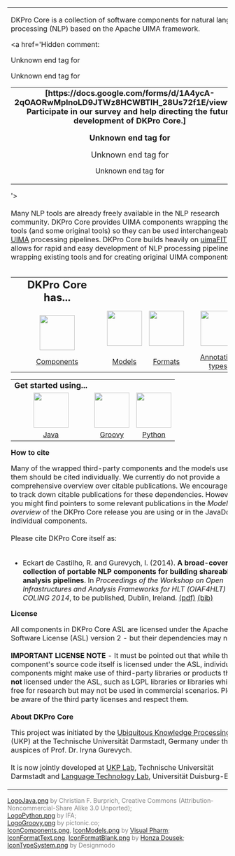 <table>
<tr>
<td width='100%' valign='top'>
<p>
DKPro Core is a collection of software components for natural language processing (NLP) based on the Apache UIMA framework.<br>
</p>

<a href='Hidden comment: 
<table width="100%">
<tr><td align="center"><font size="4"><b> [https://docs.google.com/forms/d/1A4ycA-2qOAORwMplnoLD9JTWz8HCWBTIH_28Us72f1E/viewform Participate in our survey and help directing the future development of DKPro Core.] 

Unknown end tag for </b>



Unknown end tag for </font>



Unknown end tag for </td>



Unknown end tag for </tr>




Unknown end tag for </table>


'></a><br>
<br>
Many NLP tools are already freely available in the NLP research community. DKPro Core provides UIMA components wrapping these tools (and some original tools) so they can be used interchangeably in <a href='http://uima.apache.org'>UIMA</a> processing pipelines. DKPro Core builds heavily on <a href='http://uima.apache.org/uimafit'>uimaFIT</a> which allows for rapid and easy development of NLP processing pipelines, for wrapping existing tools and for creating original UIMA components.<br>
<br>
<table width='100%'>
<tr>
<td align='center'>
<font size='5'><b>DKPro Core has...</b></font>
<br />
</td>
</tr>

<tr>
<td align='center'>
<a href='Hidden comment: 
<img width="80" src="https://dl.dropboxusercontent.com/u/10679410/DKProCore_Components.png"/>
'></a><br>
<a href='https://code.google.com/p/dkpro-core-asl/wiki/ComponentList_1_7_0'><img width='80' src='https://dkpro-core-asl.googlecode.com/svn/wiki/images/IconComponents.png' /></a>
</td>
<td align='center'>
<a href='https://docs.google.com/spreadsheet/pub?key=0ApGcdapz0xSYdFduOVpydHhURC1Bd0hpZ0c0NGJfMHc&single=true&gid=0&output=html'><img width='80' src='https://dkpro-core-asl.googlecode.com/svn/wiki/images/IconModels.png' /></a>
</td>
<td align='center'>
<a href='https://code.google.com/p/dkpro-core-asl/wiki/FormatsList_1_7_0'><img width='80' src='https://dkpro-core-asl.googlecode.com/svn/wiki/images/IconFormatBlank.png' /></a>
</td>
<td align='center'>
<a href='https://code.google.com/p/dkpro-core-asl/wiki/TypeSystem'><img width='80' src='https://dkpro-core-asl.googlecode.com/svn/wiki/images/IconTypeSystem.png' /></a>
</td>
</tr>

<tr>
<td align='center'>
<a href='ComponentList_1_6_2.md'>Components</a>
</td>
<td align='center'>
<a href='https://docs.google.com/spreadsheet/ccc?key=0AlBshWmiIdq_dGxNbF92UXh3OTNXLVJTNm1mcVM0c1E&usp=sharing'>Models</a>
</td>
<td align='center'>
<a href='FormatsList_1_6_2.md'>Formats</a>
</td>
<td align='center'>
<a href='TypeSystem.md'>Annotation types</a>
</td>
</tr>
</table>

<table width='100%'>
<td align='center'>
<font size='4'><b>Get started using...</b></font>
<br />
</td>
<tr>
<td align='center'>
<a href='https://code.google.com/p/dkpro-core-asl/wiki/DraftJavaIntro'><img width='80' src='https://dkpro-core-asl.googlecode.com/svn/wiki/images/LogoJava.png' /></a>
</td>
<td align='center'>
<a href='https://code.google.com/p/dkpro-core-asl/wiki/DraftGroovyIntro'><img width='80' src='https://dkpro-core-asl.googlecode.com/svn/wiki/images/LogoGroovy.png' /></a>
</td>
<td align='center'>
<a href='https://code.google.com/p/dkpro-core-asl/wiki/DraftPythonIntro'><img width='80' src='https://dkpro-core-asl.googlecode.com/svn/wiki/images/LogoPython.png' /></a>
</td>
</tr>


<tr>
<td align='center'>
<a href='DraftJavaIntro.md'>Java</a>
</td>
<td align='center'>
<a href='DraftGroovyIntro.md'>Groovy</a>
</td>
<td align='center'>
<a href='DraftPythonIntro.md'>Python</a>
</td>
</tr>
</table>

<font size='3'> <b>How to cite</b> </font>

Many of the wrapped third-party components and the models used by them should be cited individually. We currently do not provide a comprehensive overview over citable publications. We encourage you to track down citable publications for these dependencies. However, you might find pointers to some relevant publications in the <i>Model overview</i> of the DKPro Core release you are using or in the JavaDoc of individual components.<br>
<br>
Please cite DKPro Core itself as:<br>
<br>
<ul><li>Eckart de Castilho, R. and Gurevych, I. (2014). <b>A broad-coverage collection of portable NLP components for building shareable analysis pipelines</b>. In <i>Proceedings of the Workshop on Open Infrastructures and Analysis Frameworks for HLT (OIAF4HLT) at COLING 2014</i>, to be published, Dublin, Ireland. <a href='https://www.ukp.tu-darmstadt.de/fileadmin/user_upload/Group_UKP/OIAF4HLT2014DKProCore_cameraready.pdf'>(pdf)</a> <a href='https://www.ukp.tu-darmstadt.de/publications/details/?no_cache=1&tx_bibtex_pi1%5Bpub_id%5D=TUD-CS-2014-0864#'>(bib)</a>
<a href='Hidden comment: 
* Eckart de Castilho, R. and Gurevych, I. (2009). *A Flexible Data-Cleansing Approach to Processing User-Generated Discourse*. In _Proceedings of the First French-speaking meeting around the framework Apache UIMA_, online, Nantes, France. ACM. [http://www.ukp.tu-darmstadt.de/fileadmin/user_upload/Group_UKP/publikationen/2009/rmll-uima-fr-2009.pdf (pdf)] [http://www.ukp.tu-darmstadt.de/publications/details/?no_cache=1&tx_bibtex_pi1%5Bpub_id%5D=TUD-CS-2009-0078&type=99&tx_bibtex_pi1%5Bbibtex%5D=yes (bib)]
* Gurevych, I., Mühlhäuser, M., Müller, C., Steimle, J., Weimer, M, and Zesch, T. (2007). *Darmstadt Knowledge Processing Repository Based on UIMA*. In _Proceedings of the First Workshop on Unstructured Information Management Architecture at Biannual Conference of the Society for Computational Linguistics and Language Technology_, online, Tübingen, Germany. [http://www.ukp.tu-darmstadt.de/fileadmin/user_upload/Group_UKP/publikationen/2007/gldv-uima-ukp.pdf (pdf)] [http://www.ukp.tu-darmstadt.de/publications/details/?no_cache=1&tx_bibtex_pi1%5Bpub_id%5D=GurevychEtal2007dkpro0 (bib)]
* a simple URL reference, e.g. in a footnote to http://code.google.com/p/dkpro-core-asl/.
'></a></li></ul>

<font size='3'> <b>License</b> </font>

All components in DKPro Core ASL are licensed under the Apache Software License (ASL) version 2 - but their dependencies may not be:<br>
<br>
<b>IMPORTANT LICENSE NOTE</b> - It must be pointed out that while the component's source code itself is licensed under the ASL, individual components might make use of third-party libraries or products that are <b>not</b> licensed under the ASL, such as LGPL libraries or libraries which are free for research but may not be used in commercial scenarios. Please be aware of the third party licenses and respect them.<br>
<br>
<font size='3'> <b>About DKPro Core</b> </font>

This project was initiated by the <a href='http://www.ukp.tu-darmstadt.de/'>Ubiquitous Knowledge Processing Lab</a> (UKP) at the Technische Universität Darmstadt, Germany under the auspices of Prof. Dr. Iryna Gurevych.<br>
<br>
It is now jointly developed at <a href='http://www.ukp.tu-darmstadt.de/'>UKP Lab</a>, Technische Universität Darmstadt and <a href='http://www.langtech.inf.uni-due.de/'>Language Technology Lab</a>, Universität Duisburg-Essen.<br>
</td>
<td valign='top'>
<table>

<tr>
<td valign='middle'><wiki:gadget url="https://dkpro-core-asl.googlecode.com/svn/wiki/gadgets/DKProYoutubeGadget.xml" width="400" height="225" border="1"/><br>
</td>
</tr>

<tr>
<td valign='middle'><wiki:gadget url="https://dkpro-core-asl.googlecode.com/svn/wiki/gadgets/DKProTwitterFeedGadget.xml" width="400" height="300" border="1"/><br>
</td>
</tr>

<tr>
<td valign='middle'><wiki:gadget url="http://www.ohloh.net/p/487652/widgets/project_users_logo.xml" height="64" border="0"/><br>
</td>
</tr>

<tr>
<td valign='middle'><wiki:gadget url="http://www.ohloh.net/p/487652/widgets/project_factoids_stats.xml" width="400" height="270" border="1"/><br>
</td>
</tr>

</table>

<p>
<b><a href='http://scholar.google.de/scholar?q=%22DKPro+Core%22'>Who cites DKPro Core?</a></b> <br />
<b><a href='http://code.ohloh.net/search?s=%22de.tudarmstadt.ukp.dkpro.core%22'>Who uses DKPro Core?</a></b>
</p>

<p>
<table>
<tr>
<td><font size='3'> <b>Contact us</b> </font></td>
</tr>
<tr>
<td>
Questions?  Comments?  Just want to tell us you use DKPro Core?<br>
Drop us a line on the <a href='https://groups.google.com/forum/?fromgroups#!forum/dkpro-core-user'>DKPro Core User Group</a>
</td>
</tr>
</table>
</p>
</td>
</tr>
</table>

<a href='Hidden comment: 
<wiki:gadget url="https://dkpro-core-asl.googlecode.com/svn/wiki/gadgets/DKProProductFamilyGadget.xml" width="450" height="600" border="0" /><br />
'></a>


<font color='gray'>
<a href='https://www.iconfinder.com/icons/16890/java_icon#size=128'>LogoJava.png</a> by Christian F. Burprich, Creative Commons (Attribution-Noncommercial-Share Alike 3.0 Unported);<br>
<a href='https://www.iconfinder.com/icons/282803/logo_python_icon#size=128'>LogoPython.png</a> by IFA;<br>
<a href='http://findicons.com/icon/576242/pl_groovy_02?id=576242'>LogoGroovy.png</a> by pictonic.co;<br>
<a href='https://www.iconfinder.com/icons/175334/services_icon#size=128'>IconComponents.png</a>, <a href='https://www.iconfinder.com/icons/174880/database_icon#size=128'>IconModels.png</a> by <a href='http://icons8.com/'>Visual Pharm</a>;<br>
<a href='https://www.iconfinder.com/icons/199323/extension_file_format_txt_icon#size=128'>IconFormatText.png</a>, <a href='https://www.iconfinder.com/icons/199231/blank_extension_file_format_icon#size=128'>IconFormatBlank.png</a> by <a href='https://www.iconfinder.com/iconsets/lexter-flat-colorfull-file-formats'>Honza Dousek</a>;<br>
<a href='https://www.iconfinder.com/icons/115791/tag_icon#size=128'>IconTypeSystem.png</a> by Designmodo<br>
</font>